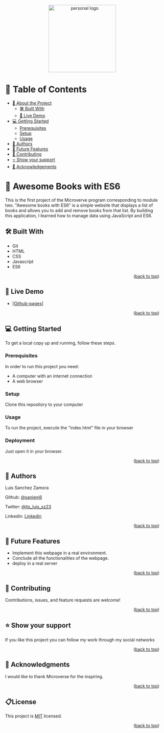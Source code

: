 <a name="readme-top"></a>



<div align="center">
 <a href="https://imgbox.com/ftUpMLFI" target="_blank"><img src="https://images2.imgbox.com/fd/29/ftUpMLFI_o.png" alt="personal logo"/ width="220"  height="auto"></a>
  <br/>
 </div>

# 📗 Table of Contents

- [📖 About the Project](#about-project)
  - [🛠 Built With](#built-with)
  - [🚀 Live Demo](#live-demo)
- [💻 Getting Started](#getting-started)
  - [Prerequisites](#prerequisites)
  - [Setup](#setup)
  - [Usage](#usage)
- [👥 Authors](#authors)
- [🔭 Future Features](#future-features)
- [🤝 Contributing](#contributing)
- [⭐️ Show your support](#support)
- [🙏 Acknowledgements](#acknowledgements)


# 📖 Awesome Books with ES6 <a name="about-project"></a>

This is the first project of the Microverve program corresponding to module two.
"Awesome books with ES6" is a simple website that displays a list of books and allows you to add and remove books from that list. By building this application, I learned how to manage data using JavaScript and ES6.


## 🛠 Built With <a name="built-with"></a>
+ Git
+ HTML
+ CSS
+ Javascript
+ ES6
<p align="right">(<a href="#readme-top">back to top</a>)</p>

## 🚀 Live Demo <a name="live-demo"></a>


- [[Github-pages]](https://sanieni6.github.io/awesomeBooksES6/)

<p align="right">(<a href="#readme-top">back to top</a>)</p>

## 💻 Getting Started <a name="getting-started"></a>

To get a local copy up and running, follow these steps.
### Prerequisites
In order to run this project you need:
+ A computer with an internet connection
+ A web browser

### Setup
Clone this repository to your computer

### Usage
To run the project, execute the "index.html" file in your browser

### Deployment

Just open it in your browser.
<p align="right">(<a href="#readme-top">back to top</a>)</p>

## 👥 Authors <a name="authors"></a>

Luis Sanchez Zamora


Github: [@sanieni6](https://github.com/sanieni6/)

Twitter: [@its_luis_sz23](https://twitter.com/its_luis_sz23)

Linkedin: [Linkedin](https://www.linkedin.com/in/luissanchezz3/)

<p align="right">(<a href="#readme-top">back to top</a>)</p>


## 🔭 Future Features <a name="future-features"></a>

+ Implement this webpage in a real environment.
+ Conclude all the functionalities of the webpage.
+ deploy in a real server

<p align="right">(<a href="#readme-top">back to top</a>)</p>


## 🤝 Contributing <a name="contributing"></a>

Contributions, issues, and feature requests are welcome!

<p align="right">(<a href="#readme-top">back to top</a>)</p>


## ⭐️ Show your support <a name="support"></a>

If you like this project you can follow my work through my social networks

<p align="right">(<a href="#readme-top">back to top</a>)</p>

## 🙏 Acknowledgments <a name="acknowledgements"></a>

I would like to thank Microverse for the inspiring.

<p align="right">(<a href="#readme-top">back to top</a>)</p>

## 📋License <a name="license"></a>
This project is [MIT](LICENSE.md) licensed.
<p align="right">(<a href="#readme-top">back to top</a>)</p>
